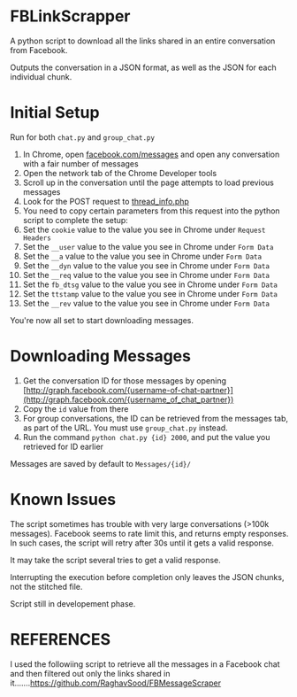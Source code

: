 FBLinkScrapper
==============

A python script to download all the links shared in an entire conversation from Facebook.

Outputs the conversation in a JSON format, as well as the JSON for each individual chunk.


Initial Setup
=============

Run for both `chat.py` and `group_chat.py`

1. In Chrome, open [facebook.com/messages](https://www.facebook.com/messages/) and open any conversation with a fair number of messages
2. Open the network tab of the Chrome Developer tools
3. Scroll up in the conversation until the page attempts to load previous messages
4. Look for the POST request to [thread\_info.php](https://www.facebook.com/ajax/mercury/thread_info.php)
5. You need to copy certain parameters from this request into the python script to complete the setup:
1. Set the `cookie` value to the value you see in Chrome under `Request Headers`
2. Set the `__user` value to the value you see in Chrome under `Form Data` 
3. Set the `__a` value to the value you see in Chrome under `Form Data`
4. Set the `__dyn` value to the value you see in Chrome under `Form Data`
5. Set the `__req` value to the value you see in Chrome under `Form Data`
6. Set the `fb_dtsg` value to the value you see in Chrome under `Form Data`
7. Set the `ttstamp` value to the value you see in Chrome under `Form Data`
8. Set the `__rev` value to the value you see in Chrome under `Form Data`

You're now all set to start downloading messages.


Downloading Messages
====================

1. Get the conversation ID for those messages by opening [http://graph.facebook.com/{username-of-chat-partner}](http://graph.facebook.com/{username_of_chat_partner})
2. Copy the `id` value from there
3. For group conversations, the ID can be retrieved from the messages tab, as part of the URL. You must use `group_chat.py` instead.
4. Run the command `python chat.py {id} 2000`, and put the value you retrieved for ID earlier

Messages are saved by default to `Messages/{id}/`


Known Issues
============

The script sometimes has trouble with very large conversations (>100k messages). Facebook seems to rate limit this, and returns empty responses. In such cases, the script will retry after 30s until it gets a valid response.

It may take the script several tries to get a valid response.

Interrupting the execution before completion only leaves the JSON chunks, not the stitched file.

Script still in developement phase.


REFERENCES
==========

I used the followiing script to retrieve all the messages in a Facebook chat and then filtered out only the links shared in it.......https://github.com/RaghavSood/FBMessageScraper




